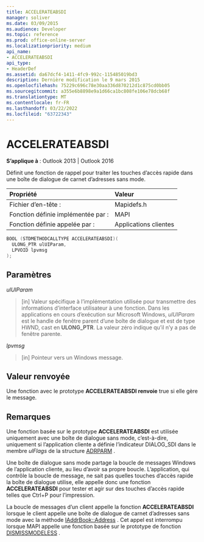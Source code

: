 ```yaml
---
title: ACCELERATEABSDI
manager: soliver
ms.date: 03/09/2015
ms.audience: Developer
ms.topic: reference
ms.prod: office-online-server
ms.localizationpriority: medium
api_name:
- ACCELERATEABSDI
api_type:
- HeaderDef
ms.assetid: da67dcf4-1411-4fc9-992c-115485019bd3
description: Dernière modification le 9 mars 2015
ms.openlocfilehash: 75229c696c78e30aa336d870212d1c875cd0bb05
ms.sourcegitcommit: a355e6b8898e9a1d66ca1bc808fe106e78dcb68f
ms.translationtype: MT
ms.contentlocale: fr-FR
ms.lasthandoff: 03/22/2022
ms.locfileid: "63722343"
---
```

# <a name="accelerateabsdi"></a>ACCELERATEABSDI

**S’applique à** : Outlook 2013 | Outlook 2016
  
Définit une fonction de rappel pour traiter les touches d’accès rapide dans une boîte de dialogue de carnet d’adresses sans mode.
  
|Propriété |Valeur |
|:-----|:-----|
|Fichier d’en-tête :  <br/> |Mapidefs.h  <br/> |
|Fonction définie implémentée par :  <br/> |MAPI  <br/> |
|Fonction définie appelée par :  <br/> |Applications clientes  <br/> |

```cpp
BOOL (STDMETHODCALLTYPE ACCELERATEABSDI)( 
  ULONG_PTR ulUIParam,
  LPVOID lpvmsg
);
```

## <a name="parameters"></a>Paramètres

 _ulUIParam_
  
> [in] Valeur spécifique à l’implémentation utilisée pour transmettre des informations d’interface utilisateur à une fonction. Dans les applications en cours d’exécution sur Microsoft Windows, _ulUIParam_ est le handle de fenêtre parent d’une boîte de dialogue et est de type HWND, cast en **ULONG_PTR**. La valeur zéro indique qu’il n’y a pas de fenêtre parente.

 _lpvmsg_
  
> [in] Pointeur vers un Windows message.

## <a name="return-value"></a>Valeur renvoyée

Une fonction avec le prototype **ACCELERATEABSDI renvoie** true si elle gère le message.
  
## <a name="remarks"></a>Remarques

Une fonction basée sur le prototype **ACCELERATEABSDI** est utilisée uniquement avec une boîte de dialogue sans mode, c’est-à-dire, uniquement si l’application cliente a définie l’indicateur DIALOG_SDI dans le membre _ulFlags_ de la structure [ADRPARM](adrparm.md) .
  
Une boîte de dialogue sans mode partage la boucle de messages Windows de l’application cliente, au lieu d’avoir sa propre boucle. L’application, qui contrôle la boucle de message, ne sait pas quelles touches d’accès rapide la boîte de dialogue utilise, elle appelle donc une fonction **ACCELERATEABSDI** pour tester et agir sur des touches d’accès rapide telles que Ctrl+P pour l’impression.
  
La boucle de messages d’un client appelle la fonction **ACCELERATEABSDI** lorsque le client appelle une boîte de dialogue de carnet d’adresses sans mode avec la méthode [IAddrBook::Address](iaddrbook-address.md) . Cet appel est interrompu lorsque MAPI appelle une fonction basée sur le prototype de fonction [DISMISSMODELESS](dismissmodeless.md) .
  